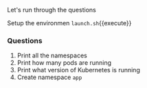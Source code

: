 Let's run through the questions

Setup the environmen `launch.sh`{{execute}}

### Questions
1. Print all the namespaces
2. Print how many pods are running
3. Print what version of Kubernetes is running
4. Create namespace `app`
